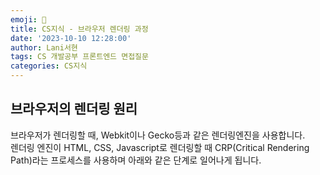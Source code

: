 ```yaml
---
emoji: 🍒
title: CS지식 - 브라우저 렌더링 과정
date: '2023-10-10 12:28:00'
author: Lani서현
tags: CS 개발공부 프론트엔드 면접질문 
categories: CS지식
---
```


## 브라우저의 렌더링 원리  

브라우저가 렌더링할 때, Webkit이나 Gecko등과 같은 렌더링엔진을 사용합니다.  
렌더링 엔진이 HTML, CSS, Javascript로 렌더링할 때 CRP(Critical Rendering Path)라는 프로세스를 사용하며 아래와 같은 단계로 일어나게 됩니다.  

